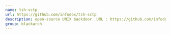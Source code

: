 ```yaml
---
name: tsh-sctp
url: https://github.com/infodox/tsh-sctp
description: open-source UNIX backdoor. URL : https://github.com/infodox/tsh-sctp Groups : blackarch blackarch-backdoor
group: blackarch
---
```

